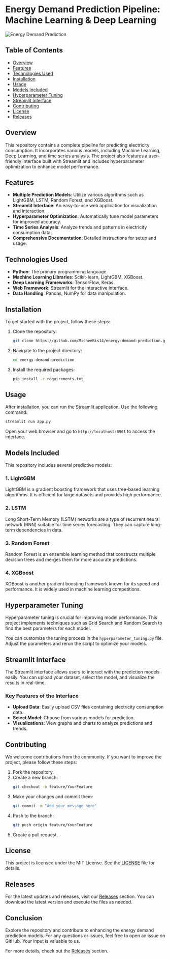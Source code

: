 # Energy Demand Prediction Pipeline: Machine Learning & Deep Learning

![Energy Demand Prediction](https://img.shields.io/badge/Energy%20Demand%20Prediction-Pipeline-blue?style=flat-square)

## Table of Contents
- [Overview](#overview)
- [Features](#features)
- [Technologies Used](#technologies-used)
- [Installation](#installation)
- [Usage](#usage)
- [Models Included](#models-included)
- [Hyperparameter Tuning](#hyperparameter-tuning)
- [Streamlit Interface](#streamlit-interface)
- [Contributing](#contributing)
- [License](#license)
- [Releases](#releases)

## Overview
This repository contains a complete pipeline for predicting electricity consumption. It incorporates various models, including Machine Learning, Deep Learning, and time series analysis. The project also features a user-friendly interface built with Streamlit and includes hyperparameter optimization to enhance model performance.

## Features
- **Multiple Prediction Models**: Utilize various algorithms such as LightGBM, LSTM, Random Forest, and XGBoost.
- **Streamlit Interface**: An easy-to-use web application for visualization and interaction.
- **Hyperparameter Optimization**: Automatically tune model parameters for improved accuracy.
- **Time Series Analysis**: Analyze trends and patterns in electricity consumption data.
- **Comprehensive Documentation**: Detailed instructions for setup and usage.

## Technologies Used
- **Python**: The primary programming language.
- **Machine Learning Libraries**: Scikit-learn, LightGBM, XGBoost.
- **Deep Learning Frameworks**: TensorFlow, Keras.
- **Web Framework**: Streamlit for the interactive interface.
- **Data Handling**: Pandas, NumPy for data manipulation.

## Installation
To get started with the project, follow these steps:

1. Clone the repository:
   ```bash
   git clone https://github.com/MicheeBis14/energy-demand-prediction.git
   ```
2. Navigate to the project directory:
   ```bash
   cd energy-demand-prediction
   ```
3. Install the required packages:
   ```bash
   pip install -r requirements.txt
   ```

## Usage
After installation, you can run the Streamlit application. Use the following command:

```bash
streamlit run app.py
```

Open your web browser and go to `http://localhost:8501` to access the interface.

## Models Included
This repository includes several predictive models:

### 1. LightGBM
LightGBM is a gradient boosting framework that uses tree-based learning algorithms. It is efficient for large datasets and provides high performance.

### 2. LSTM
Long Short-Term Memory (LSTM) networks are a type of recurrent neural network (RNN) suitable for time series forecasting. They can capture long-term dependencies in data.

### 3. Random Forest
Random Forest is an ensemble learning method that constructs multiple decision trees and merges them for more accurate predictions.

### 4. XGBoost
XGBoost is another gradient boosting framework known for its speed and performance. It is widely used in machine learning competitions.

## Hyperparameter Tuning
Hyperparameter tuning is crucial for improving model performance. This project implements techniques such as Grid Search and Random Search to find the best parameters for each model. 

You can customize the tuning process in the `hyperparameter_tuning.py` file. Adjust the parameters and rerun the script to optimize your models.

## Streamlit Interface
The Streamlit interface allows users to interact with the prediction models easily. You can upload your dataset, select the model, and visualize the results in real-time.

### Key Features of the Interface
- **Upload Data**: Easily upload CSV files containing electricity consumption data.
- **Select Model**: Choose from various models for prediction.
- **Visualizations**: View graphs and charts to analyze predictions and trends.

## Contributing
We welcome contributions from the community. If you want to improve the project, please follow these steps:

1. Fork the repository.
2. Create a new branch:
   ```bash
   git checkout -b feature/YourFeature
   ```
3. Make your changes and commit them:
   ```bash
   git commit -m "Add your message here"
   ```
4. Push to the branch:
   ```bash
   git push origin feature/YourFeature
   ```
5. Create a pull request.

## License
This project is licensed under the MIT License. See the [LICENSE](LICENSE) file for details.

## Releases
For the latest updates and releases, visit our [Releases](https://github.com/MicheeBis14/energy-demand-prediction/releases) section. You can download the latest version and execute the files as needed.

## Conclusion
Explore the repository and contribute to enhancing the energy demand prediction models. For any questions or issues, feel free to open an issue on GitHub. Your input is valuable to us.

For more details, check out the [Releases](https://github.com/MicheeBis14/energy-demand-prediction/releases) section.